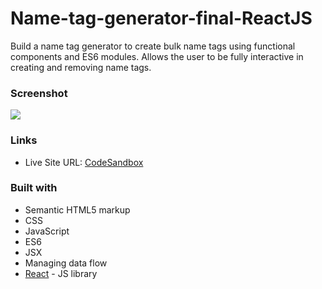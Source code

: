 # Name-tag-generator-final-ReactJS
Build a name tag generator to create bulk name tags using functional components and ES6 modules.
Allows the user to be fully interactive in creating and removing name tags. 

### Screenshot

![](https://media.giphy.com/media/ntVvlrwGkgBS5AUy53/giphy.gif)


### Links

- Live Site URL: [CodeSandbox](https://codesandbox.io/s/l9-build-your-name-tag-text-inputs-interactive-final-part-2-app-mslwx)


### Built with

- Semantic HTML5 markup
- CSS 
- JavaScript 
- ES6
- JSX
- Managing data flow
- [React](https://reactjs.org/) - JS library
